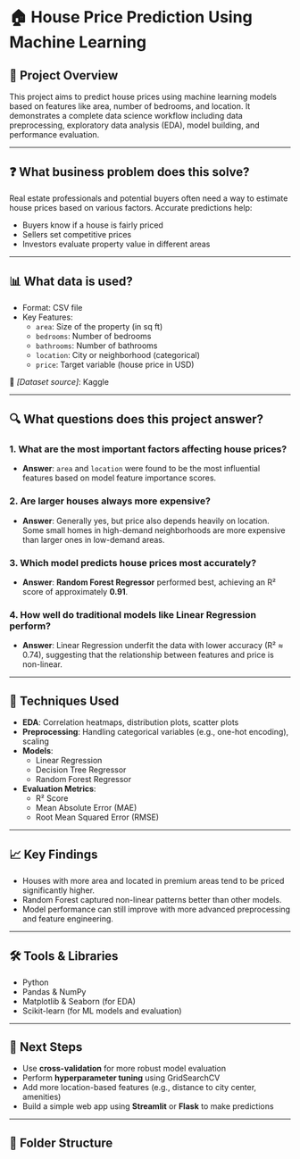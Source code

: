 # 🏠 House Price Prediction Using Machine Learning

## 📌 Project Overview
This project aims to predict house prices using machine learning models based on features like area, number of bedrooms, and location. It demonstrates a complete data science workflow including data preprocessing, exploratory data analysis (EDA), model building, and performance evaluation.

---

## ❓ What business problem does this solve?
Real estate professionals and potential buyers often need a way to estimate house prices based on various factors. Accurate predictions help:
- Buyers know if a house is fairly priced
- Sellers set competitive prices
- Investors evaluate property value in different areas

---

## 📊 What data is used?
- Format: CSV file
- Key Features:
  - `area`: Size of the property (in sq ft)
  - `bedrooms`: Number of bedrooms
  - `bathrooms`: Number of bathrooms
  - `location`: City or neighborhood (categorical)
  - `price`: Target variable (house price in USD)

📁 *[Dataset source]*: Kaggle

---

## 🔍 What questions does this project answer?
### 1. What are the most important factors affecting house prices?
- **Answer**: `area` and `location` were found to be the most influential features based on model feature importance scores.

### 2. Are larger houses always more expensive?
- **Answer**: Generally yes, but price also depends heavily on location. Some small homes in high-demand neighborhoods are more expensive than larger ones in low-demand areas.

### 3. Which model predicts house prices most accurately?
- **Answer**: **Random Forest Regressor** performed best, achieving an R² score of approximately **0.91**.

### 4. How well do traditional models like Linear Regression perform?
- **Answer**: Linear Regression underfit the data with lower accuracy (R² ≈ 0.74), suggesting that the relationship between features and price is non-linear.

---

## 🧪 Techniques Used
- **EDA**: Correlation heatmaps, distribution plots, scatter plots
- **Preprocessing**: Handling categorical variables (e.g., one-hot encoding), scaling
- **Models**:
  - Linear Regression
  - Decision Tree Regressor
  - Random Forest Regressor
- **Evaluation Metrics**:
  - R² Score
  - Mean Absolute Error (MAE)
  - Root Mean Squared Error (RMSE)

---

## 📈 Key Findings
- Houses with more area and located in premium areas tend to be priced significantly higher.
- Random Forest captured non-linear patterns better than other models.
- Model performance can still improve with more advanced preprocessing and feature engineering.

---

## 🛠 Tools & Libraries
- Python
- Pandas & NumPy
- Matplotlib & Seaborn (for EDA)
- Scikit-learn (for ML models and evaluation)

---

## 🔄 Next Steps
- Use **cross-validation** for more robust model evaluation
- Perform **hyperparameter tuning** using GridSearchCV
- Add more location-based features (e.g., distance to city center, amenities)
- Build a simple web app using **Streamlit** or **Flask** to make predictions

---

## 📂 Folder Structure
